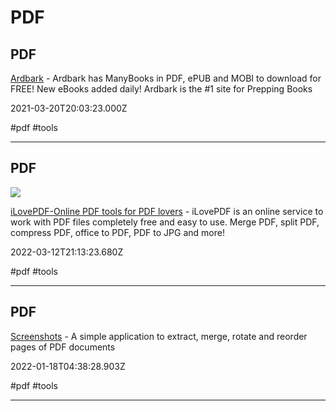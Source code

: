# PDF

## PDF

[Ardbark](https://ardbark.com) - Ardbark has ManyBooks in PDF, ePUB and MOBI to download for FREE! New eBooks added daily! Ardbark is the #1 site for Prepping Books

2021-03-20T20:03:23.000Z

#pdf #tools

---

## PDF

![](https://www.ilovepdf.com/img/ilovepdf/social/en-US/ilovepdf.png)

[iLovePDF-Online PDF tools for PDF lovers](https://www.ilovepdf.com) - iLovePDF is an online service to work with PDF files completely free and easy to use. Merge PDF, split PDF, compress PDF, office to PDF, PDF to JPG and more!

2022-03-12T21:13:23.680Z

#pdf #tools

---

## PDF

[Screenshots](https://junrrein.github.io/pdfslicer) - A simple application to extract, merge, rotate and reorder pages of PDF documents

2022-01-18T04:38:28.903Z

#pdf #tools

---
